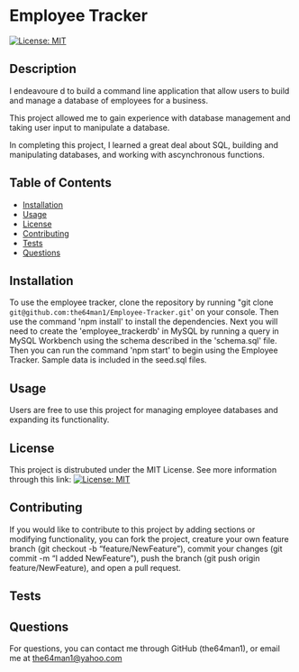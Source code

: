 
# Employee Tracker
[![License: MIT](https://img.shields.io/badge/License-MIT-yellow.svg)](https://opensource.org/licenses/MIT)

## Description
    
I endeavoure d to build a command line application that allow users to build and manage a database of employees for a business.


This project allowed me to gain experience with database management and taking user input to manipulate a database.





In completing this project, I learned a great deal about SQL, building and manipulating databases, and working with ascynchronous functions.


    
## Table of Contents
    
- [Installation](#installation)
- [Usage](#usage)
- [License](#license)
- [Contributing](#contributing)
- [Tests](#tests)
- [Questions](#questions)
    
## Installation
    
To use the employee tracker, clone the repository by running "git clone `git@github.com:the64man1/Employee-Tracker.git`' on your console. Then use the command 'npm install' to install the dependencies. Next you will need to create the 'employee_trackerdb' in MySQL by running a query in MySQL Workbench using the schema described in the 'schema.sql' file. Then you can run the command 'npm start' to begin using the Employee Tracker. Sample data is included in the seed.sql files.
    
## Usage
    
Users are free to use this project for managing employee databases and expanding its functionality.
    
## License
    
This project is distrubuted under the MIT License. See more information through this link: [![License: MIT](https://img.shields.io/badge/License-MIT-yellow.svg)](https://opensource.org/licenses/MIT)
    
## Contributing
    
If you would like to contribute to this project by adding sections or modifying functionality, you can fork the project, creature your own feature branch (git checkout -b “feature/NewFeature”), commit your changes (git commit -m “I added NewFeature”), push the branch (git push origin feature/NewFeature), and open a pull request.
    
## Tests
    

    
## Questions
    
For questions, you can contact me through GitHub (the64man1), or email me at the64man1@yahoo.com
